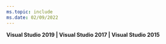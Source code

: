 ```yaml
---
ms.topic: include
ms.date: 02/09/2022
---
```


**Visual Studio 2019 | Visual Studio 2017 | Visual Studio 2015**  
